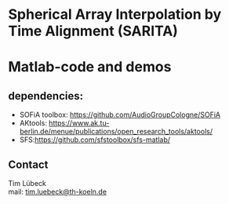 # Spherical Array Interpolation by Time Alignment (SARITA)

# Matlab-code and demos

## dependencies:
 - SOFiA toolbox: https://github.com/AudioGroupCologne/SOFiA
 - AKtools: https://www.ak.tu-berlin.de/menue/publications/open_research_tools/aktools/
 - SFS:https://github.com/sfstoolbox/sfs-matlab/


## Contact
Tim Lübeck <br>
mail: tim.luebeck@th-koeln.de
